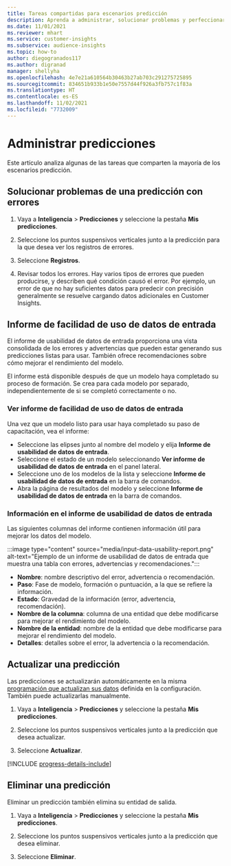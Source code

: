 ```yaml
---
title: Tareas compartidas para escenarios predicción
description: Aprenda a administrar, solucionar problemas y perfeccionar las predicciones.
ms.date: 11/01/2021
ms.reviewer: mhart
ms.service: customer-insights
ms.subservice: audience-insights
ms.topic: how-to
author: diegogranados117
ms.author: digranad
manager: shellyha
ms.openlocfilehash: 4e7e21a610564b30463b27ab703c291275725895
ms.sourcegitcommit: 834651b933b1e50e7557d44f926a3fb757c1f83a
ms.translationtype: HT
ms.contentlocale: es-ES
ms.lasthandoff: 11/02/2021
ms.locfileid: "7732009"
---
```

# <a name="manage-predictions"></a>Administrar predicciones

Este artículo analiza algunas de las tareas que comparten la mayoría de los escenarios predicción.

## <a name="troubleshoot-a-failed-prediction"></a>Solucionar problemas de una predicción con errores

1. Vaya a **Inteligencia** > **Predicciones** y seleccione la pestaña **Mis predicciones**.

1. Seleccione los puntos suspensivos verticales junto a la predicción para la que desea ver los registros de errores.

1. Seleccione **Registros**.

1. Revisar todos los errores. Hay varios tipos de errores que pueden producirse, y describen qué condición causó el error. Por ejemplo, un error de que no hay suficientes datos para predecir con precisión generalmente se resuelve cargando datos adicionales en Customer Insights.

## <a name="input-data-usability-report"></a>Informe de facilidad de uso de datos de entrada

El informe de usabilidad de datos de entrada proporciona una vista consolidada de los errores y advertencias que pueden estar generando sus predicciones listas para usar. También ofrece recomendaciones sobre cómo mejorar el rendimiento del modelo.

El informe está disponible después de que un modelo haya completado su proceso de formación. Se crea para cada modelo por separado, independientemente de si se completó correctamente o no.

### <a name="view-the-input-data-usability-report"></a>Ver informe de facilidad de uso de datos de entrada

Una vez que un modelo listo para usar haya completado su paso de capacitación, vea el informe:
- Seleccione las elipses junto al nombre del modelo y elija **Informe de usabilidad de datos de entrada**.
- Seleccione el estado de un modelo seleccionando **Ver informe de usabilidad de datos de entrada** en el panel lateral.
- Seleccione uno de los modelos de la lista y seleccione **Informe de usabilidad de datos de entrada** en la barra de comandos.
- Abra la página de resultados del modelo y seleccione **Informe de usabilidad de datos de entrada** en la barra de comandos.

### <a name="information-in-the-input-data-usability-report"></a>Información en el informe de usabilidad de datos de entrada

Las siguientes columnas del informe contienen información útil para mejorar los datos del modelo.

:::image type="content" source="media/input-data-usability-report.png" alt-text="Ejemplo de un informe de usabilidad de datos de entrada que muestra una tabla con errores, advertencias y recomendaciones.":::

- **Nombre**: nombre descriptivo del error, advertencia o recomendación.
- **Paso**: Fase de modelo, formación o puntuación, a la que se refiere la información.
- **Estado**: Gravedad de la información (error, advertencia, recomendación).
- **Nombre de la columna**: columna de una entidad que debe modificarse para mejorar el rendimiento del modelo.
- **Nombre de la entidad**: nombre de la entidad que debe modificarse para mejorar el rendimiento del modelo.
- **Detalles**: detalles sobre el error, la advertencia o la recomendación.

## <a name="refresh-a-prediction"></a>Actualizar una predicción

Las predicciones se actualizarán automáticamente en la misma [programación que actualizan sus datos](system.md#schedule-tab) definida en la configuración. También puede actualizarlas manualmente.

1. Vaya a **Inteligencia** > **Predicciones** y seleccione la pestaña **Mis predicciones**.

1. Seleccione los puntos suspensivos verticales junto a la predicción que desea actualizar.

1. Seleccione **Actualizar**.

[!INCLUDE [progress-details-include](../includes/progress-details-pane.md)]

## <a name="delete-a-prediction"></a>Eliminar una predicción

Eliminar un predicción también elimina su entidad de salida.

1. Vaya a **Inteligencia** > **Predicciones** y seleccione la pestaña **Mis predicciones**.

1. Seleccione los puntos suspensivos verticales junto a la predicción que desea eliminar.

1. Seleccione **Eliminar**.
